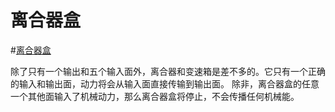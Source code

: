 # 离合器盒

#[离合器盒](block:betterwithaddons:inverted_gearbox@0)

除了只有一个输出和五个输入面外，离合器和变速箱是差不多的。它只有一个正确的输入和输出面，动力将会从输入面直接传输到输出面。
除非，离合器盒的任意一个其他面输入了机械动力，那么离合器盒将停止，不会传播任何机械能。